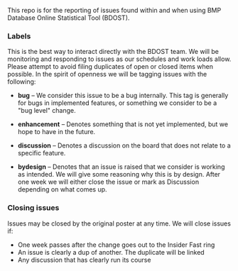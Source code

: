 This repo is for the reporting of issues found within and when using BMP Database Online Statistical Tool (BDOST).

### Labels
This is the best way to interact directly with the BDOST team.
We will be monitoring and responding to issues as our schedules and work loads allow.
Please attempt to avoid filing duplicates of open or closed items when possible.
In the spirit of openness we will be tagging issues with the following:

- **bug** – We consider this issue to be a bug internally.
  This tag is generally for bugs in implemented features, or something we consider to be a "bug level" change.

- **enhancement** – Denotes something that is not yet implemented, but we hope to have in the future.

- **discussion** – Denotes a discussion on the board that does not relate to a specific feature.

- **bydesign** – Denotes that an issue is raised that we consider is working as intended.
  We will give some reasoning why this is by design.
  After one week we will either close the issue or mark as Discussion depending on what comes up.

### Closing issues
Issues may be closed by the original poster at any time.
We will close issues if:

- One week passes after the change goes out to the Insider Fast ring
- An issue is clearly a dup of another.  The duplicate will be linked
- Any discussion that has clearly run its course
